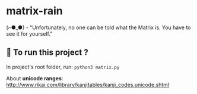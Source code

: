 # matrix-rain

(⌐●_●) - "Unfortunately, no one can be told what the Matrix is. You have to see it for yourself."

## :runner: To run this project ?

In project's root folder, run: `python3 matrix.py`

About **unicode ranges**: http://www.rikai.com/library/kanjitables/kanji_codes.unicode.shtml
